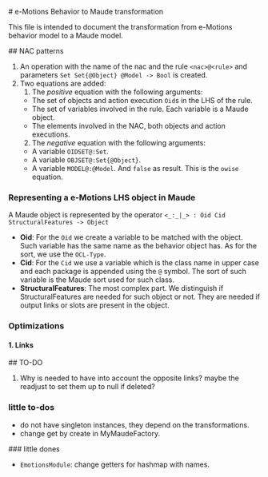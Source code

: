 # e-Motions Behavior to Maude transformation

This file is intended to document the transformation from e-Motions behavior model to a Maude model.


## NAC patterns

1. An operation with the name of the nac and the rule `<nac>@<rule>` and parameters
`Set Set{@Object} @Model -> Bool` is created.
2. Two equations are added:
    1. The *positive* equation with the following arguments:
      - The set of objects and action execution `Oid`s in the LHS of the rule.
      - The set of variables involved in the rule. Each variable is a Maude object.
      - The elements involved in the NAC, both objects and action executions.
    2. The *negative* equation with the following arguments:
      - A variable `OIDSET@:Set`.
      - A variable `OBJSET@:Set{@Object}`.
      - A variable `MODEL@:@Model`.
      And `false` as result. This is the `owise` equation.

### Representing a e-Motions LHS object in Maude
A Maude object is represented by the operator `<_:_|_> : Oid Cid StructuralFeatures -> Object`
- **Oid**: For the `Oid` we create a variable to be matched with the object. Such variable
has the same name as the behavior object has. As for the sort, we use the `OCL-Type`.
- **Cid**: For the `Cid` we use a variable which is the class name in upper case and each package is appended using the `@` symbol. The sort of such variable is the Maude sort used for such class.
- **StructuralFeatures**: The most complex part. We distinguish if StructuralFeatures are needed for such object or not. They are needed if output links or slots are present in the object.

### Optimizations

#### 1. Links


## TO-DO

1. Why is needed to have into account the opposite links? maybe the readjust to set
them up to null if deleted?

### little to-dos
- do not have singleton instances, they depend on the transformations.
- change get by create in MyMaudeFactory.

### little dones
- `EmotionsModule`: change getters for hashmap with names.
